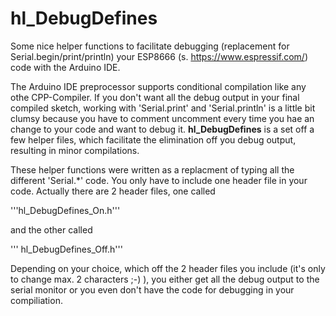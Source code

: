 # hl_DebugDefines
Some nice helper functions to facilitate debugging (replacement for Serial.begin/print/println) your ESP8666 (s. https://www.espressif.com/) code with the Arduino IDE.

The Arduino IDE preprocessor supports conditional compilation like any othe CPP-Compiler. If you don't want all the debug output in your final compiled sketch, working with 'Serial.print' and 'Serial.println' is a little bit clumsy because you have to comment uncomment every time you hae an change to your code and want to debug it. **hl_DebugDefines** is a set off a few helper files, which facilitate the elimination off you debug output, resulting in minor compilations.

These helper functions were written as a replacment of typing all the different 'Serial.*' code. You only have to include one header file in your code. Actually there are 2 header files, one called

'''hl_DebugDefines_On.h'''

and the other called

''' hl_DebugDefines_Off.h'''

Depending on your choice, which off the 2 header files you include (it's only to change max. 2 characters ;-) ), you either get all the debug output to the serial monitor or you even don't have the code for debugging in your compiliation.
